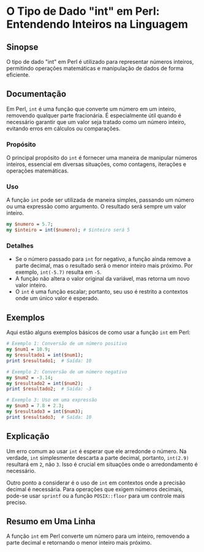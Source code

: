 <!--
Meta Description: # O Tipo de Dado "int" em Perl: Entendendo Inteiros na Linguagem ## Sinopse O tipo de dado "int" em Perl é utilizado para representar números inteiros...
Meta Keywords: int, inteiro, função, número, perl
-->

# O Tipo de Dado "int" em Perl: Entendendo Inteiros na Linguagem

## Sinopse
O tipo de dado "int" em Perl é utilizado para representar números inteiros, permitindo operações matemáticas e manipulação de dados de forma eficiente.

## Documentação
Em Perl, `int` é uma função que converte um número em um inteiro, removendo qualquer parte fracionária. É especialmente útil quando é necessário garantir que um valor seja tratado como um número inteiro, evitando erros em cálculos ou comparações.

### Propósito
O principal propósito do `int` é fornecer uma maneira de manipular números inteiros, essencial em diversas situações, como contagens, iterações e operações matemáticas.

### Uso
A função `int` pode ser utilizada de maneira simples, passando um número ou uma expressão como argumento. O resultado será sempre um valor inteiro.

```perl
my $numero = 5.7;
my $inteiro = int($numero); # $inteiro será 5
```

### Detalhes
- Se o número passado para `int` for negativo, a função ainda remove a parte decimal, mas o resultado será o menor inteiro mais próximo. Por exemplo, `int(-5.7)` resulta em `-5`.
- A função não altera o valor original da variável, mas retorna um novo valor inteiro.
- O `int` é uma função escalar; portanto, seu uso é restrito a contextos onde um único valor é esperado.

## Exemplos
Aqui estão alguns exemplos básicos de como usar a função `int` em Perl:

```perl
# Exemplo 1: Conversão de um número positivo
my $num1 = 10.9;
my $resultado1 = int($num1);
print $resultado1;  # Saída: 10

# Exemplo 2: Conversão de um número negativo
my $num2 = -3.14;
my $resultado2 = int($num2);
print $resultado2;  # Saída: -3

# Exemplo 3: Uso em uma expressão
my $num3 = 7.8 + 2.3;
my $resultado3 = int($num3);
print $resultado3;  # Saída: 10
```

## Explicação
Um erro comum ao usar `int` é esperar que ele arredonde o número. Na verdade, `int` simplesmente descarta a parte decimal, portanto, `int(2.9)` resultará em `2`, não `3`. Isso é crucial em situações onde o arredondamento é necessário.

Outro ponto a considerar é o uso de `int` em contextos onde a precisão decimal é necessária. Para operações que exigem números decimais, pode-se usar `sprintf` ou a função `POSIX::floor` para um controle mais preciso.

## Resumo em Uma Linha
A função `int` em Perl converte um número para um inteiro, removendo a parte decimal e retornando o menor inteiro mais próximo.